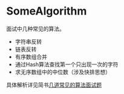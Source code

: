 # SomeAlgorithm
面试中几种常见的算法。
 + 字符串反转
 + 链表反转
 + 有序数组合并
 + 通过Hash算法查找第一个只出现一次的字符
 + 求无序数组中的中位数（涉及快排思想）
 
 
 具体解析详见简书[几道常见的算法面试题](https://www.jianshu.com/p/d0c8de0c76f4)

